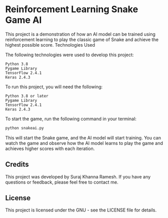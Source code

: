 # Reinforcement Learning Snake Game AI

This project is a demonstration of how an AI model can be trained using reinforcement learning to play the classic game of Snake and achieve the highest possible score.
Technologies Used

The following technologies were used to develop this project:

    Python 3.8
    Pygame Library
    TensorFlow 2.4.1
    Keras 2.4.3

To run this project, you will need the following:

    Python 3.8 or later
    Pygame Library
    TensorFlow 2.4.1
    Keras 2.4.3


To start the game, run the following command in your terminal:
```bash
python snakeai.py
```
This will start the Snake game, and the AI model will start training. You can watch the game and observe how the AI model learns to play the game and achieves higher scores with each iteration.

## Credits

This project was developed by Suraj Khanna Ramesh. If you have any questions or feedback, please feel free to contact me.


## License

This project is licensed under the GNU - see the LICENSE file for details.
